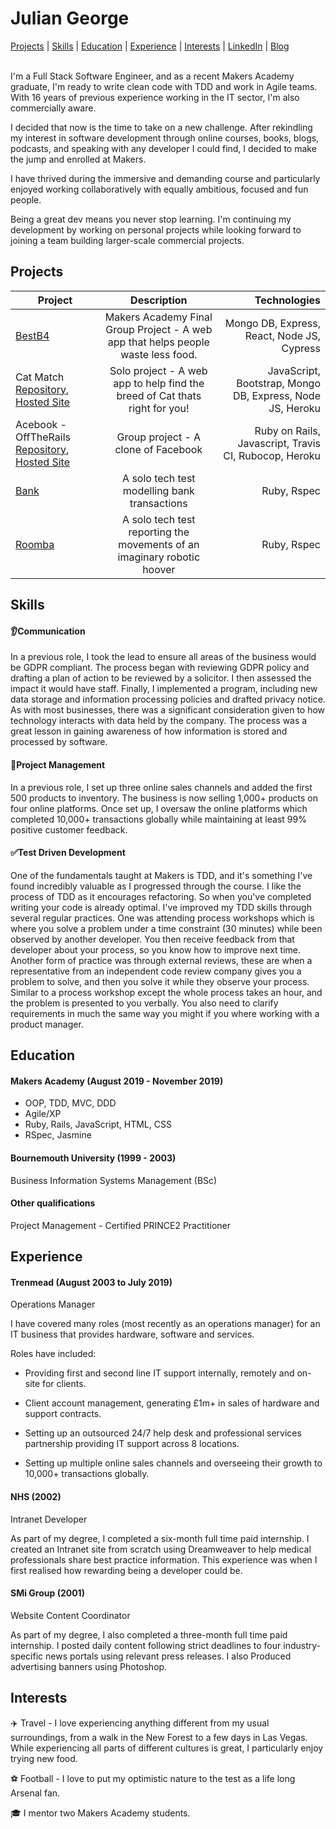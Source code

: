 <h1 align="left">Julian George</h1>

<div align=left><a href="https://github.com/jgeorgex/CV#projects">Projects</a> | <a href="https://github.com/jgeorgex/CV#skills">Skills</a> | <a href="https://github.com/jgeorgex/CV#education">Education</a> |  <a href="https://github.com/jgeorgex/CV#experience">Experience</a> | <a href="https://github.com/jgeorgex/CV#interests">Interests</a> | <a href="https://www.linkedin.com/in/jgeorgex/" target="_blank">LinkedIn</a> | <a
href="https://https://juliangeorge.tech/" target="_blank">Blog</a> </div> <a <br>

<br>I'm a Full Stack Software Engineer, and as a recent Makers Academy graduate, I'm ready to write clean code with TDD and work in Agile teams.  With 16 years of previous experience working in the IT sector, I'm also commercially aware.

I decided that now is the time to take on a new challenge.  After rekindling my interest in software development through online courses, books, blogs, podcasts, and speaking with any developer I could find, I decided to make the jump and enrolled at Makers.

I have thrived during the immersive and demanding course and particularly enjoyed working collaboratively with equally ambitious, focused and fun people.

Being a great dev means you never stop learning.  I'm continuing my development by working on personal projects while looking forward to joining a team building larger-scale commercial projects.

## Projects

| Project        | Description            | Technologies  |
| ------------- |:-------------:| -----:|
| [BestB4](https://github.com/eashworth/BestB4)      | Makers Academy Final Group Project - A web app that helps people waste less food. | Mongo DB, Express, React, Node JS, Cypress |
| Cat Match <br> [Repository](https://github.com/jgeorgex/Cat-Match), [Hosted Site](http://hidden-gorge-72365.herokuapp.com/)       | Solo project - A web app to help find the breed of Cat thats right for you! | JavaScript, Bootstrap, Mongo DB, Express, Node JS, Heroku |
| Acebook - OffTheRails [Repository](https://github.com/neilcam4/acebook-offtherails), [Hosted Site](https://pacific-bastion-51537.herokuapp.com/)     | Group project - A clone of Facebook      |   Ruby on Rails, Javascript, Travis CI, Rubocop, Heroku |
| [Bank](https://github.com/jgeorgex/week10/tree/master/Bank_tech_test) | A solo tech test modelling bank transactions      |   Ruby, Rspec |
| [Roomba](https://github.com/jgeorgex/roomba_tech_test)  | A solo tech test reporting the movements of an imaginary robotic hoover | Ruby, Rspec |

## Skills

#### :ear:Communication

In a previous role, I took the lead to ensure all areas of the business would be GDPR compliant. The process began with reviewing GDPR policy and drafting a plan of action to be reviewed by a solicitor. I then assessed the impact it would have staff. Finally, I implemented a program, including new data storage and information processing policies and drafted privacy notice.  As with most businesses, there was a significant consideration given to how technology interacts with data held by the company.  The process was a great lesson in gaining awareness of how information is stored and processed by software.

#### :open_file_folder:Project Management

In a previous role, I set up three online sales channels and added the first 500 products to inventory.  The business is now selling 1,000+ products on four online platforms.  Once set up, I oversaw the online platforms which completed 10,000+ transactions globally while maintaining at least 99% positive customer feedback.

#### :white_check_mark:Test Driven Development

One of the fundamentals taught at Makers is TDD, and it's something I've found incredibly valuable as I progressed through the course.  I like the process of TDD as it encourages refactoring. So when you've completed writing your code is already optimal.  I've improved my TDD skills through several regular practices.  One was attending process workshops which is where you solve a problem under a time constraint (30 minutes) while been observed by another developer.  You then receive feedback from that developer about your process, so you know how to improve next time.  Another form of practice was through external reviews, these are when a representative from an independent code review company gives you a problem to solve, and then you solve it while they observe your process.  Similar to a process workshop except the whole process takes an hour, and the problem is presented to you verbally.  You also need to clarify requirements in much the same way you might if you where working with a product manager.  

## Education

#### Makers Academy (August 2019 - November 2019)

- OOP, TDD, MVC, DDD
- Agile/XP
- Ruby, Rails, JavaScript, HTML, CSS
- RSpec, Jasmine

#### Bournemouth University (1999 - 2003)

Business Information Systems Management (BSc)

#### Other qualifications

Project Management - Certified PRINCE2 Practitioner

## Experience

#### Trenmead (August 2003 to July 2019)    
Operations Manager

I have covered many roles (most recently as an operations manager) for an IT business that provides hardware, software and services.  

Roles have included:

 - Providing first and second line IT support internally, remotely and on-site for clients.

 - Client account management, generating £1m+ in sales of hardware and support contracts.

 - Setting up an outsourced 24/7 help desk and professional services partnership providing IT support across 8 locations.

 - Setting up multiple online sales channels and overseeing their growth to 10,000+ transactions globally.

#### NHS (2002)   
Intranet Developer

As part of my degree, I completed a six-month full time paid internship. I created an Intranet site from scratch using Dreamweaver to help medical professionals share best practice information.  This experience was when I first realised how rewarding being a developer could be.

#### SMi Group (2001)
Website Content Coordinator

As part of my degree, I also completed a three-month full time paid internship.  I posted daily content following strict deadlines to four industry-specific news portals using relevant press releases.  I also Produced advertising banners using Photoshop.

## Interests

:airplane: Travel - I love experiencing anything different from my usual surroundings, from a walk in the New Forest to a few days in Las Vegas.  While experiencing all parts of different cultures is great, I particularly enjoy trying new food.

:soccer: Football - I love to put my optimistic nature to the test as a life long Arsenal fan.

:mortar_board: I mentor two Makers Academy students.

